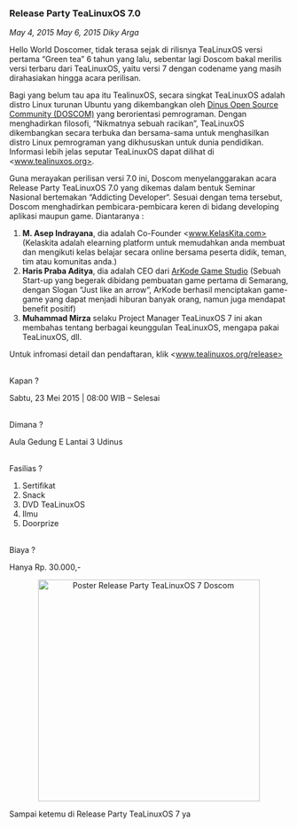 ### **Release Party TeaLinuxOS 7.0**
_May 4, 2015 May 6, 2015 Diky Arga_

Hello World Doscomer, tidak terasa sejak di rilisnya TeaLinuxOS versi pertama “Green tea” 6 tahun yang lalu, sebentar lagi Doscom bakal merilis versi terbaru dari TeaLinuxOS, yaitu versi 7 dengan codename yang masih dirahasiakan hingga acara perilisan.

Bagi yang belum tau apa itu TealinuxOS, secara singkat TeaLinuxOS adalah distro Linux turunan Ubuntu yang dikembangkan oleh [Dinus Open Source Community (DOSCOM)](http://doscom.org) yang berorientasi pemrograman. Dengan menghadirkan filosofi, “Nikmatnya sebuah racikan”, TeaLinuxOS dikembangkan secara terbuka dan bersama-sama untuk menghasilkan distro Linux pemrograman yang dikhususkan untuk dunia pendidikan. Informasi lebih jelas seputar TeaLinuxOS dapat dilihat di <www.tealinuxos.org>.

Guna merayakan perilisan versi 7.0 ini, Doscom menyelanggarakan acara Release Party TeaLinuxOS 7.0 yang dikemas dalam bentuk Seminar Nasional bertemakan “Addicting Developer“. Sesuai dengan tema tersebut, Doscom menghadirkan pembicara-pembicara keren di bidang developing aplikasi maupun game. Diantaranya :

1. **M. Asep Indrayana**, dia adalah Co-Founder <www.KelasKita.com> (Kelaskita adalah elearning platform untuk memudahkan anda membuat dan mengikuti kelas belajar secara online bersama peserta didik, teman, tim atau komunitas anda.)
1. **Haris Praba Aditya**, dia adalah CEO dari [ArKode Game Studio](http://arkodestudio.com/) (Sebuah Start-up yang begerak dibidang pembuatan game pertama di Semarang, dengan Slogan “Just like an arrow“, ArKode berhasil menciptakan game-game yang dapat menjadi hiburan banyak orang, namun juga mendapat benefit positif)
1. **Muhammad Mirza** selaku Project Manager TeaLinuxOS 7 ini akan membahas tentang berbagai keunggulan TeaLinuxOS, mengapa pakai TeaLinuxOS, dll.

Untuk infromasi detail dan pendaftaran, klik <www.tealinuxos.org/release>

<br>
Kapan ?

Sabtu, 23 Mei 2015 | 08:00 WIB – Selesai

<br>
Dimana ?

Aula Gedung E Lantai 3 Udinus

<br>
Fasilias ?

1. Sertifikat
1. Snack
1. DVD TeaLinuxOS
1. Ilmu
1. Doorprize

<br>
Biaya ?

Hanya Rp. 30.000,-

<p align="center">
	<img src="./posts/2015-05-04-release-party-tealinuxos-7-0/Poster-Release-Party-TeaLinuxOS-7-Doscom.png" height="400px" alt="Poster Release Party TeaLinuxOS 7 Doscom">
</p> 

Sampai ketemu di Release Party TeaLinuxOS 7 ya 